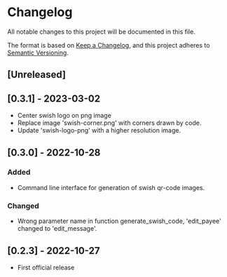 # Changelog

All notable changes to this project will be documented in this file.

The format is based on [Keep a Changelog](https://keepachangelog.com/en/1.0.0/),
and this project adheres to [Semantic Versioning](https://semver.org/spec/v2.0.0.html).

## [Unreleased]

## [0.3.1] - 2023-03-02

- Center swish logo on png image
- Replace image 'swish-corner.png' with corners drawn by code.
- Update 'swish-logo-png' with a higher resolution image.

## [0.3.0] - 2022-10-28

### Added

- Command line interface for generation of swish qr-code images.

### Changed

- Wrong parameter name in function generate_swish_code, 'edit_payee' changed to 'edit_message'.

## [0.2.3] - 2022-10-27

- First official release
